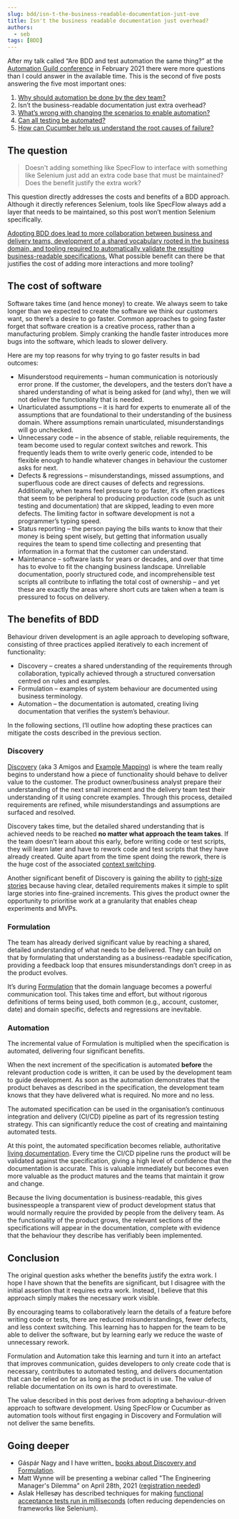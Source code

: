 ```yaml
---
slug: bdd/isn-t-the-business-readable-documentation-just-ove
title: Isn't the business readable documentation just overhead?
authors:
  - seb
tags: [BDD]
---
```


After my talk called “Are BDD and test automation the same thing?” at the [Automation Guild conference](https://guildconferences.com/ag-2021/) in February 2021 there were more questions than I could answer in the available time. This is the second of five posts answering the five most important ones:

1.  [Why should automation be done by the dev team?](https://cucumber.io/blog/bdd/why-should-automation-be-done-by-the-dev-team/)
2.  Isn’t the business-readable documentation just extra overhead?
3.  [What’s wrong with changing the scenarios to enable automation?](https://cucumber.io/blog/bdd/what-s-wrong-with-changing-the-scenarios-to-enabl/)
4.  [Can all testing be automated?](https://cucumber.io/blog/bdd/can-all-testing-be-automated/)
5.  [How can Cucumber help us understand the root causes of failure?](https://cucumber.io/blog/bdd/how-can-cucumber-help-us-understand-the-root-cause/)

## The question

> Doesn't adding something like SpecFlow to interface with something like Selenium just add an extra code base that must be maintained? Does the benefit justify the extra work?

<!-- truncate -->

This question directly addresses the costs and benefits of a BDD approach. Although it directly references Selenium, tools like SpecFlow always add a layer that needs to be maintained, so this post won’t mention Selenium specifically.

[Adopting BDD does lead to more collaboration between business and delivery teams, development of a shared vocabulary rooted in the business domain, and tooling required to automatically validate the resulting business-readable specifications.](https://www.linkedin.com/pulse/bdd-tasks-activities-seb-rose/) What possible benefit can there be that justifies the cost of adding more interactions and more tooling?

## The cost of software

Software takes time (and hence money) to create. We always seem to take longer than we expected to create the software we think our customers want, so there’s a desire to go faster. Common approaches to going faster forget that software creation is a creative process, rather than a manufacturing problem. Simply cranking the handle faster introduces more bugs into the software, which leads to slower delivery.

Here are my top reasons for why trying to go faster results in bad outcomes:

-   Misunderstood requirements – human communication is notoriously error prone. If the customer, the developers, and the testers don’t have a shared understanding of what is being asked for (and why), then we will not deliver the functionality that is needed.
-   Unarticulated assumptions – it is hard for experts to enumerate all of the assumptions that are foundational to their understanding of the business domain. Where assumptions remain unarticulated, misunderstandings will go unchecked.
-   Unnecessary code – in the absence of stable, reliable requirements, the team become used to regular context switches and rework. This frequently leads them to write overly generic code, intended to be flexible enough to handle whatever changes in behaviour the customer asks for next.
-   Defects & regressions – misunderstandings, missed assumptions, and superfluous code are direct causes of defects and regressions. Additionally, when teams feel pressure to go faster, it’s often practices that seem to be peripheral to producing production code (such as unit testing and documentation) that are skipped, leading to even more defects. The limiting factor in software development is not a programmer’s typing speed.
-   Status reporting – the person paying the bills wants to know that their money is being spent wisely, but getting that information usually requires the team to spend time collecting and presenting that information in a format that the customer can understand.
-   Maintenance – software lasts for years or decades, and over that time has to evolve to fit the changing business landscape. Unreliable documentation, poorly structured code, and incomprehensible test scripts all contribute to inflating the total cost of ownership – and yet these are exactly the areas where short cuts are taken when a team is pressured to focus on delivery.

## The benefits of BDD

Behaviour driven development is an agile approach to developing software, consisting of three practices applied iteratively to each increment of functionality:

-   Discovery – creates a shared understanding of the requirements through collaboration, typically achieved through a structured conversation centred on rules and examples.
-   Formulation – examples of system behaviour are documented using business terminology.
-   Automation – the documentation is automated, creating living documentation that verifies the system’s behaviour.

In the following sections, I’ll outline how adopting these practices can mitigate the costs described in the previous section.

### Discovery

[Discovery](http://bddbooks.com/) (aka 3 Amigos and [Example Mapping](https://cucumber.io/blog/bdd/example-mapping-introduction/)) is where the team really begins to understand how a piece of functionality should behave to deliver value to the customer. The product owner/business analyst prepare their understanding of the next small increment and the delivery team test their understanding of it using concrete examples. Through this process, detailed requirements are refined, while misunderstandings and assumptions are surfaced and resolved.

Discovery takes time, but the detailed shared understanding that is achieved needs to be reached **no matter what approach the team takes**. If the team doesn’t learn about this early, before writing code or test scripts, they will learn later and have to rework code and test scripts that they have already created. Quite apart from the time spent doing the rework, there is the huge cost of the associated [context switching](https://calleia.com/2014/05/15/cost-of-context-switching/).

Another significant benefit of Discovery is gaining the ability to [right-size stories](https://www.kaizenko.com/whats-the-right-size-for-a-user-story/) because having clear, detailed requirements makes it simple to split large stories into fine-grained increments. This gives the product owner the opportunity to prioritise work at a granularity that enables cheap experiments and MVPs.

### Formulation

The team has already derived significant value by reaching a shared, detailed understanding of what needs to be delivered. They can build on that by formulating that understanding as a business-readable specification, providing a feedback loop that ensures misunderstandings don’t creep in as the product evolves.

It’s during [Formulation](http://bddbooks.com/) that the domain language becomes a powerful communication tool. This takes time and effort, but without rigorous definitions of terms being used, both common (e.g., account, customer, date) and domain specific, defects and regressions are inevitable.

### Automation

The incremental value of Formulation is multiplied when the specification is automated, delivering four significant benefits.

When the next increment of the specification is automated **before** the relevant production code is written, it can be used by the development team to guide development. As soon as the automation demonstrates that the product behaves as described in the specification, the development team knows that they have delivered what is required. No more and no less.

The automated specification can be used in the organisation’s continuous integration and delivery (CI/CD) pipeline as part of its regression testing strategy. This can significantly reduce the cost of creating and maintaining automated tests.

At this point, the automated specification becomes reliable, authoritative [living documentation](https://www.pearson.com/us/higher-education/program/Martraire-Living-Documentation-Continuous-Knowledge-Sharing-by-Design/PGM1724668.html). Every time the CI/CD pipeline runs the product will be validated against the specification, giving a high level of confidence that the documentation is accurate. This is valuable immediately but becomes even more valuable as the product matures and the teams that maintain it grow and change.

Because the living documentation is business-readable, this gives businesspeople a transparent view of product development status that would normally require the provided by people from the delivery team. As the functionality of the product grows, the relevant sections of the specifications will appear in the documentation, complete with evidence that the behaviour they describe has verifiably been implemented.

## Conclusion

The original question asks whether the benefits justify the extra work. I hope I have shown that the benefits are significant, but I disagree with the initial assertion that it requires extra work. Instead, I believe that this approach simply makes the necessary work visible.

By encouraging teams to collaboratively learn the details of a feature before writing code or tests, there are reduced misunderstandings, fewer defects, and less context switching. This learning has to happen for the team to be able to deliver the software, but by learning early we reduce the waste of unnecessary rework.

Formulation and Automation take this learning and turn it into an artefact that improves communication, guides developers to only create code that is necessary, contributes to automated testing, and delivers documentation that can be relied on for as long as the product is in use. The value of reliable documentation on its own is hard to overestimate.

The value described in this post derives from adopting a behaviour-driven approach to software development. Using SpecFlow or Cucumber as automation tools without first engaging in Discovery and Formulation will not deliver the same benefits.

## Going deeper

- Gáspár Nagy and I have written_ [books about Discovery and Formulation](http://bddbooks.com/).
- Matt Wynne will be presenting a webinar called "The Engineering Manager's Dilemma" on April 28th, 2021 ([registration needed](https://smartbear.com/resources/webinars/the-engineering-managers-dilemma/))
- Aslak Hellesøy has described techniques for making [functional acceptance tests run in milliseconds](https://www.youtube.com/watch?v=PE_1nh0DdbY) (often reducing dependencies on frameworks like Selenium).

